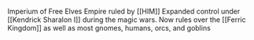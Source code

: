Imperium of Free Elves
Empire ruled by [[HIM]]
Expanded control under [[Kendrick Sharalon I]] during the magic wars. Now rules over the [[Ferric Kingdom]] as well as most gnomes, humans, orcs, and goblins